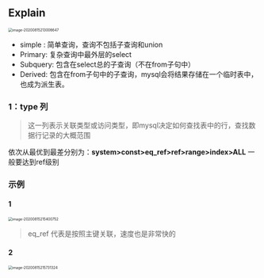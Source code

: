 ## Explain 

<img src="https://tva1.sinaimg.cn/large/007S8ZIlgy1ghuqrcocxuj31aa0jadlg.jpg" alt="image-20200815213006647" style="zoom:50%;" />

* simple : 简单查询，查询不包括子查询和union
* Primary:   复杂查询中最外层的select
* Subquery: 包含在select总的子查询（不在from子句中）
* Derived:  包含在from子句中的子查询，mysql会将结果存储在一个临时表中，也成为派生表。



### 1：type  列

>  这一列表示关联类型或访问类型，即mysql决定如何查找表中的行，查找数据行记录的大概范围

依次从最优到最差分别为：**system>const>eq_ref>ref>range>index>ALL** 一般要达到ref级别



### 示例

#### 1

<img src="https://tva1.sinaimg.cn/large/007S8ZIlgy1ghuqriesnsj31900bqq6f.jpg" alt="image-20200815215400752" style="zoom:50%;" />

> eq_ref 代表是按照主键关联，速度也是非常快的

#### 2

<img src="https://tva1.sinaimg.cn/large/007S8ZIlgy1ghuqrk9xrtj31aq088n0r.jpg" alt="image-20200815215731324" style="zoom:50%;" />

